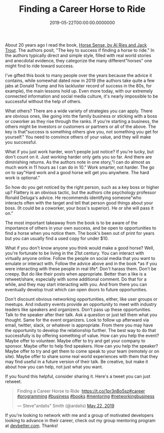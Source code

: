 ﻿---
title: Finding a Career Horse to Ride
date: "2019-05-22T00:00:00.0000000"
featuredImage: /img/finding-a-career-horse-to-ride-760x360.png
---

About 20 years ago I read the book, [Horse Sense, by Al Ries and Jack Trout](https://amzn.to/2QdIRmc). The authors posit, "The key to success if finding a horse to ride." In the authors typically direct and simple style, filled with real world stories and anecdotal evidence, they categorize the many different"horses" one might find to ride toward success.

I've gifted this book to many people over the years because the advice it contains, while somewhat dated now in 2019 (the authors take quite a few jabs at Donald Trump and his lackluster record of success in the 80s, for example), the main lessons hold up. Even more today, with our extremely connected information and social media culture, it's nearly impossible to be successful without the help of others.

What others? There are a wide variety of strategies you can apply. There are obvious ones, like going into the family business or sticking with a boss or coworker as they rise through the ranks. If you're starting a business, the others might be investors or customers or partners or all of the above. The key is that"success is something others give you, not something you get for yourself." You need to convince others of your value, and they will make you successful.

What if you just work harder, won't people just notice? If you're lucky, but don't count on it. Just working harder only gets you so far. And there are diminishing returns. As the authors note in one story,"I can do almost as much work in 11 hours as I can do in 10." Work smarter, not harder. The go on to say"Hard work and a good horse will get you anywhere. The hard work is optional."

So how do you get noticed by the right person, such as a key boss or higher up? Flattery is an obvious tactic, but the authors cite psychology professor Ronald Deluga's advice. He recommends identifying someone"who interacts often with the target and tell that person good things about your boss. (It could be a coworker, your boss's superior). He or she will pass it on."

The most important takeaway from the book is to be aware of the importance of others in your own success, and be open to opportunities to find a horse when you notice them. The book's been out of print for years but you can usually find a used copy for under $10.

What if you don't know anyone you think would make a good horse? Well, you're fortunate to be living in the 21st century. You can interact with virtually anyone online. Follow the people on social media that you want to emulate or interact with. Follow the advice above and in the book \*as if you were interacting with these people in real life\*. Don't harass them. Don't be creepy. But do like their posts when appropriate. Better than a like is a retweet/share, especially with some additional comment. Do that for a while, and they may start interacting with you. And from there you can eventually develop trust which can open doors to future opportunities.

Don't discount obvious networking opportunities, either, like user groups or meetups. And industry events provide an opportunity to meet with industry leaders like speakers and organizers. Don't pass up these opportunities. Talk to the speaker after their talk. Ask a question or just tell them what you thought. Same for the event organizers. Look to follow up afterward via email, twitter, slack, or whatever is appropriate. From there you may have the opportunity to develop the relationship further. The best way to do that successfully is by offering something of value. How can you help the event? Maybe offer to volunteer. Maybe offer to try and get your company to sponsor. Maybe offer to help find speakers. How can you help the speaker? Maybe offer to try and get them to come speak to your team (remotely or on site). Maybe offer to share some real world experiences with them that they may find useful in a future version of their talk. Be creative, but make it about how you can help, not just what you want.

If you found this helpful, consider sharing it. Here's a tweet you can just retweet.

<blockquote class="twitter-tweet"><p lang="en" dir="ltr">Finding a Career Horse to Ride&nbsp; <a href="https://t.co/1pr3nBo5sz">https://t.co/1pr3nBo5sz</a><a href="https://twitter.com/hashtag/career?src=hash&amp;ref_src=twsrc%5Etfw">#career</a> <a href="https://twitter.com/hashtag/programming?src=hash&amp;ref_src=twsrc%5Etfw">#programming</a> <a href="https://twitter.com/hashtag/business?src=hash&amp;ref_src=twsrc%5Etfw">#business</a> <a href="https://twitter.com/hashtag/books?src=hash&amp;ref_src=twsrc%5Etfw">#books</a> <a href="https://twitter.com/hashtag/mentoring?src=hash&amp;ref_src=twsrc%5Etfw">#mentoring</a> <a href="https://twitter.com/hashtag/networkingbusiness?src=hash&amp;ref_src=twsrc%5Etfw">#networkingbusiness</a></p>— Steve"ardalis" Smith (@ardalis) <a href="https://twitter.com/ardalis/status/1131010220749185026?ref_src=twsrc%5Etfw">May 22, 2019</a></blockquote> <script src="https://platform.twitter.com/widgets.js" charset="utf-8" async></script>

If you're looking to network with me and a group of motivated developers looking to advance in their career, check out my group mentoring program at [devbetter.com](https://devbetter.com/). Thanks!


